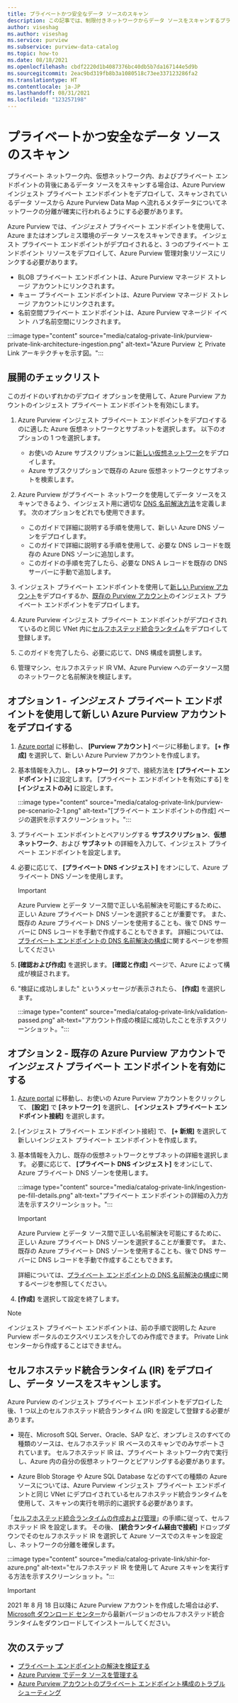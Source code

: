 ```yaml
---
title: プライベートかつ安全なデータ ソースのスキャン
description: この記事では、制限付きネットワークからデータ ソースをスキャンするプライベート エンドポイントを設定する方法について説明します
author: viseshag
ms.author: viseshag
ms.service: purview
ms.subservice: purview-data-catalog
ms.topic: how-to
ms.date: 08/18/2021
ms.openlocfilehash: cbdf2220d1b4087376bc40db5b7da167144e5d9b
ms.sourcegitcommit: 2eac9bd319fb8b3a1080518c73ee337123286fa2
ms.translationtype: HT
ms.contentlocale: ja-JP
ms.lasthandoff: 08/31/2021
ms.locfileid: "123257198"
---
```

# <a name="scan-your-data-sources-privately-and-securely"></a>プライベートかつ安全なデータ ソースのスキャン

プライベート ネットワーク内、仮想ネットワーク内、およびプライベート エンドポイントの背後にあるデータ ソースをスキャンする場合は、Azure Purview インジェスト プライベート エンドポイントをデプロイして、スキャンされているデータ ソースから Azure Purview Data Map へ流れるメタデータについてネットワークの分離が確実に行われるようにする必要があります。

Azure Purview では、_インジェスト_ プライベート エンドポイントを使用して、Azure またはオンプレミス環境のデータ ソースをスキャンできます。 インジェスト プライベート エンドポイントがデプロイされると、3 つのプライベート エンドポイント リソースをデプロイして、Azure Purview 管理対象リソースにリンクする必要があります。

- BLOB プライベート エンドポイントは、Azure Purview マネージド ストレージ アカウントにリンクされます。
- キュー プライベート エンドポイントは、Azure Purview マネージド ストレージ アカウントにリンクされます。
- 名前空間プライベート エンドポイントは、Azure Purview マネージド イベント ハブ名前空間にリンクされます。

:::image type="content" source="media/catalog-private-link/purview-private-link-architecture-ingestion.png" alt-text="Azure Purview と Private Link アーキテクチャを示す図。":::

## <a name="deployment-checklist"></a>展開のチェックリスト
このガイドのいずれかのデプロイ オプションを使用して、Azure Purview アカウントのインジェスト プライベート エンドポイントを有効にします。

1. Azure Purview インジェスト プライベート エンドポイントをデプロイするのに適した Azure 仮想ネットワークとサブネットを選択します。 以下のオプションの 1 つを選択します。
   - お使いの Azure サブスクリプションに[新しい仮想ネットワーク](../virtual-network/quick-create-portal.md)をデプロイします。
   - Azure サブスクリプションで既存の Azure 仮想ネットワークとサブネットを検索します。
  
2. Azure Purview がプライベート ネットワークを使用してデータ ソースをスキャンできるよう、インジェスト用に適切な [DNS 名前解決方法](./catalog-private-link-name-resolution.md#deployment-options)を定義します。 次のオプションをどれでも使用できます。
   - このガイドで詳細に説明する手順を使用して、新しい Azure DNS ゾーンをデプロイします。
   - このガイドで詳細に説明する手順を使用して、必要な DNS レコードを既存の Azure DNS ゾーンに追加します。
   - このガイドの手順を完了したら、必要な DNS A レコードを既存の DNS サーバーに手動で追加します。
3. インジェスト プライベート エンドポイントを使用して[新しい Purview アカウント](#option-1---deploy-a-new-azure-purview-account-with-ingestion-private-endpoint)をデプロイするか、[既存の Purview アカウント](#option-2---enable-ingestion-private-endpoint-on-existing-azure-purview-accounts)のインジェスト プライベート エンドポイントをデプロイします。
4. Azure Purview インジェスト プライベート エンドポイントがデプロイされているのと同じ VNet 内に[セルフホステッド統合ランタイム](#deploy-self-hosted-integration-runtime-ir-and-scan-your-data-sources)をデプロイして登録します。
5. このガイドを完了したら、必要に応じて、DNS 構成を調整します。
6. 管理マシン、セルフホステッド IR VM、Azure Purview へのデータソース間のネットワークと名前解決を検証します。 

## <a name="option-1---deploy-a-new-azure-purview-account-with-_ingestion_-private-endpoint"></a>オプション 1 - _インジェスト_ プライベート エンドポイントを使用して新しい Azure Purview アカウントをデプロイする

1. [Azure portal](https://portal.azure.com) に移動し、 **[Purview アカウント]** ページに移動します。 **[+ 作成]** を選択して、新しい Azure Purview アカウントを作成します。

2. 基本情報を入力し、 **[ネットワーク]** タブで、接続方法を **[プライベート エンドポイント]** に設定します。 [プライベート エンドポイントを有効にする] を **[インジェストのみ]** に設定します。

      :::image type="content" source="media/catalog-private-link/purview-pe-scenario-2-1.png" alt-text="[プライベート エンドポイントの作成] ページの選択を示すスクリーンショット。":::

3. プライベート エンドポイントとペアリングする **サブスクリプション**、**仮想ネットワーク**、および **サブネット** の詳細を入力して、インジェスト プライベート エンドポイントを設定します。

4. 必要に応じて、 **[プライベート DNS インジェスト]** をオンにして、Azure プライベート DNS ゾーンを使用します。
   
   > [!IMPORTANT]
   > Azure Purview とデータ ソース間で正しい名前解決を可能にするために、正しい Azure プライベート DNS ゾーンを選択することが重要です。 また、既存の Azure プライベート DNS ゾーンを使用することも、後で DNS サーバーに DNS レコードを手動で作成することもできます。 詳細については、[プライベート エンドポイントの DNS 名前解決の構成](./catalog-private-link-name-resolution.md)に関するページを参照してください

5.  **[確認および作成]** を選択します。 **[確認と作成]** ページで、Azure によって構成が検証されます。

6.  "検証に成功しました" というメッセージが表示されたら、 **[作成]** を選択します。

    :::image type="content" source="media/catalog-private-link/validation-passed.png" alt-text="アカウント作成の検証に成功したことを示すスクリーンショット。":::

## <a name="option-2---enable-_ingestion_-private-endpoint-on-existing-azure-purview-accounts"></a>オプション 2 - 既存の Azure Purview アカウントで _インジェスト_ プライベート エンドポイントを有効にする

1.  [Azure portal](https://portal.azure.com) に移動し、お使いの Azure Purview アカウントをクリックして、 **[設定]** で **[ネットワーク]** を選択し、 **[インジェスト プライベート エンドポイント接続]** を選択します。

2. [インジェスト プライベート エンドポイント接続] で、 **[+ 新規]** を選択して新しいインジェスト プライベート エンドポイントを作成します。

3. 基本情報を入力し、既存の仮想ネットワークとサブネットの詳細を選択します。 必要に応じて、 **[プライベート DNS インジェスト]** をオンにして、Azure プライベート DNS ゾーンを使用します。 
   
   :::image type="content" source="media/catalog-private-link/ingestion-pe-fill-details.png" alt-text="プライベート エンドポイントの詳細の入力方法を示すスクリーンショット。":::
   
   > [!IMPORTANT]
   > Azure Purview とデータ ソース間で正しい名前解決を可能にするために、正しい Azure プライベート DNS ゾーンを選択することが重要です。 また、既存の Azure プライベート DNS ゾーンを使用することも、後で DNS サーバーに DNS レコードを手動で作成することもできます。 
   > 
   >詳細については、[プライベート エンドポイントの DNS 名前解決の構成](./catalog-private-link-name-resolution.md)に関するページを参照してください。


4. **[作成]** を選択して設定を終了します。

> [!NOTE]
> インジェスト プライベート エンドポイントは、前の手順で説明した Azure Purview ポータルのエクスペリエンスを介してのみ作成できます。 Private Link センターから作成することはできません。

## <a name="deploy-self-hosted-integration-runtime-ir-and-scan-your-data-sources"></a>セルフホステッド統合ランタイム (IR) をデプロイし、データ ソースをスキャンします。
Azure Purview のインジェスト プライベート エンドポイントをデプロイした後、1 つ以上のセルフホステッド統合ランタイム (IR) を設定して登録する必要があります。

- 現在、Microsoft SQL Server、Oracle、SAP など、オンプレミスのすべての種類のソースは、セルフホステッド IR ベースのスキャンでのみサポートされています。 セルフホステッド IR は、プライベート ネットワーク内で実行し、Azure 内の自分の仮想ネットワークとピアリングする必要があります。 
   
- Azure Blob Storage や Azure SQL Database などのすべての種類の Azure ソースについては、Azure Purview インジェスト プライベート エンドポイントと同じ VNet にデプロイされているセルフホステッド統合ランタイムを使用して、スキャンの実行を明示的に選択する必要があります。 

「[セルフホステッド統合ランタイムの作成および管理](manage-integration-runtimes.md)」の手順に従って、セルフホステッド IR を設定します。 その後、 **[統合ランタイム経由で接続]** ドロップダウンでそのセルフホステッド IR を選択して Azure ソースでのスキャンを設定し、ネットワークの分離を確保します。
    
   :::image type="content" source="media/catalog-private-link/shir-for-azure.png" alt-text="セルフホステッド IR を使用して Azure スキャンを実行する方法を示すスクリーンショット。":::

> [!IMPORTANT]
> 2021 年 8 月 18 日以降に Azure Purview アカウントを作成した場合は必ず、[Microsoft ダウンロード センター](https://www.microsoft.com/download/details.aspx?id=39717)から最新バージョンのセルフホステッド統合ランタイムをダウンロードしてインストールしてください。
> 
## <a name="next-steps"></a>次のステップ

-  [プライベート エンドポイントの解決を検証する](./catalog-private-link-name-resolution.md)
-  [Azure Purview でデータ ソースを管理する](./manage-data-sources.md)
-  [Azure Purview アカウントのプライベート エンドポイント構成のトラブルシューティング](./catalog-private-link-troubleshoot.md)
